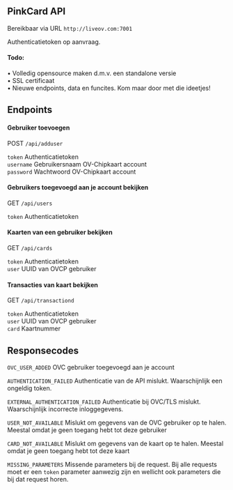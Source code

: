## PinkCard API

Bereikbaar via URL `http://liveov.com:7001`

Authenticatietoken op aanvraag.

#### Todo:
&bull; Volledig opensource maken d.m.v. een standalone versie      
&bull; SSL certificaat      
&bull; Nieuwe endpoints, data en funcites. Kom maar door met die ideetjes!      

## Endpoints

#### Gebruiker toevoegen
POST `/api/adduser`

`token` Authenticatietoken      
`username` Gebruikersnaam OV-Chipkaart account      
`password` Wachtwoord OV-Chipkaart account      


#### Gebruikers toegevoegd aan je account bekijken
GET `/api/users`

`token` Authenticatietoken      


#### Kaarten van een gebruiker bekijken
GET `/api/cards`

`token` Authenticatietoken      
`user` UUID van OVCP gebruiker      


#### Transacties van kaart bekijken
GET `/api/transactiond`

`token` Authenticatietoken      
`user` UUID van OVCP gebruiker      
`card` Kaartnummer      

## Responsecodes

`OVC_USER_ADDED`
OVC gebruiker toegevoegd aan je account

`AUTHENTICATION_FAILED` 
Authenticatie van de API mislukt. Waarschijnlijk een ongeldig token.

`EXTERNAL_AUTHENTICATION_FAILED` 
Authenticatie bij OVC/TLS mislukt. Waarschijnlijk incorrecte inloggegevens.

`USER_NOT_AVAILABLE` 
Mislukt om gegevens van de OVC gebruiker op te halen. Meestal omdat je geen toegang hebt tot deze gebruiker

`CARD_NOT_AVAILABLE` 
Mislukt om gegevens van de kaart op te halen. Meestal omdat je geen toegang hebt tot deze kaart

`MISSING_PARAMETERS` 
Missende parameters bij de request. Bij alle requests moet er een `token` parameter aanwezig zijn en wellicht ook parameters die bij dat request horen.

